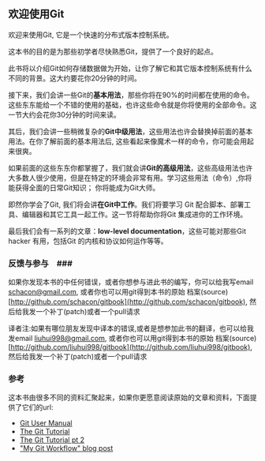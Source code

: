 ## 欢迎使用Git ##

欢迎来使用Git, 它是一个快速的分布式版本控制系统。

这本书的目的是为那些初学者尽快熟悉Git，提供了一个良好的起点。


此书将以介绍Git如何存储数据做为开始，让你了解它和其它版本控制系统有什么不同的背景。这大约要花你20分钟的时间。


接下来，我们会讲一些Git的**基本用法**，那些你将在90%的时间都在使用的命令。这些东东能给一个不错的使用的基础，也许这些命令就是你将使用的全部命令。这一节大约会花你30分钟的时间来读。


其后，我们会讲一些稍微复杂的**Git中级用法**，这些用法也许会替换掉前面的基本用法。在你了解前面的基本用法后, 这些看起来像魔术一样的命令，你可能会用起来很爽。


如果前面的这些东东你都掌握了，我们就会讲**Git的高级用法**，这些高级用法也许大多数人很少使用，但是在特定的环境会非常有用。学习这些用法（命令）,你将能获得全面的日常Git知识； 你将能成为Git大师。


即然你学会了Git, 我们将会讲**在Git中工作**。我们将要学习 Git 配合脚本、部署工具、编辑器和其它工具一起工作。这一节将帮助你将Git 集成进你的工作环境。


最后我们会有一系列的文章：**low-level documentation**，这些可能对那些Git hacker 有用，包括Git 的内核和协议如何运作等等。

### 反馈与参与　###

如果你发现本书的中任何错误，或者你想参与进此书的编写，你可以给我写email
[schacon@gmail.com](mailto:schancon@gmail.com), 或者你也可以用git得到本书的原始
档案(source) [http://github.com/schacon/gitbook](http://github.com/schacon/gitbook),
然后给我发一个补丁(patch)或者一个pull请求

译者注:如果有哪位朋友发现中译本的错误,或者是想参加此书的翻译，也可以给我发email
[liuhui998@gmail.com](mailto:liuhui998@gmail.com), 或者你也可以用git得到本书的原始
档案(source) [http://github.com/liuhui998/gitbook](http://github.com/liuhui998/gitbook),
然后给我发一个补丁(patch)或者一个pull请求


### 参考 ###

这本书由很多不同的资料汇聚起来，如果你更愿意阅读原始的文章和资料，下面提供了它们的url:

* [Git User Manual](http://www.kernel.org/pub/software/scm/git/docs/user-manual.html)
* [The Git Tutorial](http://www.kernel.org/pub/software/scm/git/docs/gittutorial.html)
* [The Git Tutorial pt 2](http://www.kernel.org/pub/software/scm/git/docs/gittutorial-2.html)
* ["My Git Workflow" blog post](http://osteele.com/archives/2008/05/my-git-workflow)

